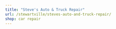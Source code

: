 ```yaml
---
title: "Steve's Auto & Truck Repair"
url: /stewartville/steves-auto-and-truck-repair/
shop: car repair
---
```


